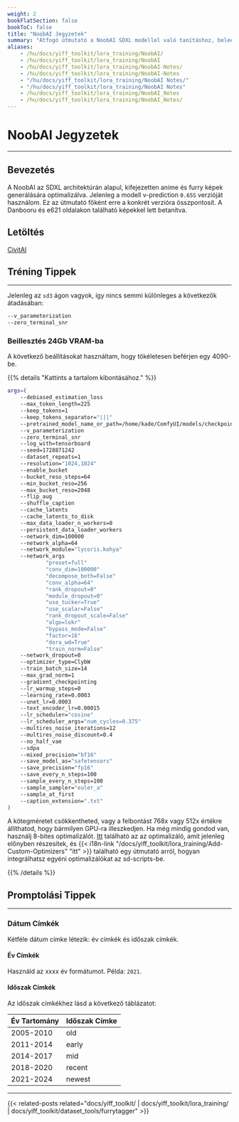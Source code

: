 ```yaml
---
weight: 2
bookFlatSection: false
bookToC: false
title: "NoobAI Jegyzetek"
summary: "Átfogó útmutató a NoobAI SDXL modellel való tanításhoz, beleértve az optimális VRAM beállításokat, tanítási paramétereket és címkézési technikákat időszak-specifikus címkékkel."
aliases:
    - /hu/docs/yiff_toolkit/lora_training/NoobAI/
    - /hu/docs/yiff_toolkit/lora_training/NoobAI
    - /hu/docs/yiff_toolkit/lora_training/NoobAI-Notes/
    - /hu/docs/yiff_toolkit/lora_training/NoobAI-Notes
    - "/hu/docs/yiff_toolkit/lora_training/NoobAI Notes/"
    - "/hu/docs/yiff_toolkit/lora_training/NoobAI Notes"
    - /hu/docs/yiff_toolkit/lora_training/NoobAI_Notes
    - /hu/docs/yiff_toolkit/lora_training/NoobAI_Notes/
---
```


<!--markdownlint-disable MD025 -->

# NoobAI Jegyzetek

---

## Bevezetés

A NoobAI az SDXL architektúrán alapul, kifejezetten anime és furry képek generálására optimalizálva. Jelenleg a modell v-prediction `0.65S` verzióját használom. Ez az útmutató főként erre a konkrét verzióra összpontosít. A Danbooru és e621 oldalakon található képekkel lett betanítva.

## Letöltés

[CivitAI](https://civitai.com/models/833294?modelVersionId=1093948)

## Tréning Tippek

---

Jelenleg az `sd3` ágon vagyok, így nincs semmi különleges a következők átadásában:

```bash
--v_parameterization
--zero_terminal_snr
```

### Beillesztés 24Gb VRAM-ba

A következő beállításokat használtam, hogy tökéletesen beférjen egy 4090-be.

{{% details "Kattints a tartalom kibontásához."  %}}

```bash
args=(
    --debiased_estimation_loss
    --max_token_length=225
    --keep_tokens=1
    --keep_tokens_separator="|||"
    --pretrained_model_name_or_path=/home/kade/ComfyUI/models/checkpoints/noobaiXLVpredv06.safetensors
    --v_parameterization
    --zero_terminal_snr
    --log_with=tensorboard
    --seed=1728871242
    --dataset_repeats=1
    --resolution="1024,1024"
    --enable_bucket
    --bucket_reso_steps=64
    --min_bucket_reso=256
    --max_bucket_reso=2048
    --flip_aug
    --shuffle_caption
    --cache_latents
    --cache_latents_to_disk
    --max_data_loader_n_workers=8
    --persistent_data_loader_workers
    --network_dim=100000
    --network_alpha=64
    --network_module="lycoris.kohya"
    --network_args
            "preset=full"
            "conv_dim=100000"
            "decompose_both=False"
            "conv_alpha=64"
            "rank_dropout=0"
            "module_dropout=0"
            "use_tucker=True"
            "use_scalar=False"
            "rank_dropout_scale=False"
            "algo=lokr"
            "bypass_mode=False"
            "factor=16"
            "dora_wd=True"
            "train_norm=False"
    --network_dropout=0
    --optimizer_type=ClybW
    --train_batch_size=14
    --max_grad_norm=1
    --gradient_checkpointing
    --lr_warmup_steps=0
    --learning_rate=0.0003
    --unet_lr=0.0003
    --text_encoder_lr=0.00015
    --lr_scheduler="cosine"
    --lr_scheduler_args="num_cycles=0.375"
    --multires_noise_iterations=12
    --multires_noise_discount=0.4
    --no_half_vae
    --sdpa
    --mixed_precision="bf16"
    --save_model_as="safetensors"
    --save_precision="fp16"
    --save_every_n_steps=100
    --sample_every_n_steps=100
    --sample_sampler="euler_a"
    --sample_at_first
    --caption_extension=".txt"
)
```

A kötegméretet csökkentheted, vagy a felbontást 768x vagy 512x értékre állíthatod, hogy bármilyen GPU-ra illeszkedjen. Ha még mindig gondod van, használj 8-bites optimalizálót. [Itt](https://github.com/ka-de/sd-scripts/blob/dev/library/optimizers/clybius.py) található az az optimalizáló, amit jelenleg előnyben részesítek, és {{< i18n-link "/docs/yiff_toolkit/lora_training/Add-Custom-Optimizers" "itt" >}} található egy útmutató arról, hogyan integrálhatsz egyéni optimalizálókat az sd-scripts-be.

{{% /details %}}

<!--

### Apróságok

{{% details "Kattints a tartalom kibontásához." %}}

Ennek a figyelmeztetésnek csak egy információs üzenetnek kellene lennie:

```diff
diff --git a/library/sd3_train_utils.py b/library/sd3_train_utils.py
index 38f3c25..c9951a1 100644
--- a/library/sd3_train_utils.py
+++ b/library/sd3_train_utils.py
@@ -290,7 +290,7 @@ def add_sd3_training_arguments(parser: argparse.ArgumentParser):
 def verify_sdxl_training_args(args: argparse.Namespace, supportTextEncoderCaching: bool = True):
     assert not args.v2, "v2 cannot be enabled in SDXL training / SDXL学習ではv2を有効にすることはできません"
     if args.v_parameterization:
-        logger.warning("v_parameterization will be unexpected / SDXL学習ではv_parameterizationは想定外の動作になります")
+        logger.info("v_parameterization is enabled / v_parameterizationが有効になりました")

     if args.clip_skip is not None:
         logger.warning("clip_skip will be unexpected / SDXL学習ではclip_skipは動作しません")
diff --git a/library/sdxl_train_util.py b/library/sdxl_train_util.py
index dc3887c..dc883aa 100644
--- a/library/sdxl_train_util.py
+++ b/library/sdxl_train_util.py
@@ -345,7 +345,7 @@ def add_sdxl_training_arguments(parser: argparse.ArgumentParser, support_text_en
 def verify_sdxl_training_args(args: argparse.Namespace, supportTextEncoderCaching: bool = True):
     assert not args.v2, "v2 cannot be enabled in SDXL training / SDXL学習ではv2を有効にすることはできません"
     if args.v_parameterization:
-        logger.warning("v_parameterization will be unexpected / SDXL学習ではv_parameterizationは想定外の動作になります")
+        logger.info("v_parameterization is enabled / v_parameterizationが有効になりました")

     if args.clip_skip is not None:
         logger.warning("clip_skip will be unexpected / SDXL学習ではclip_skipは動作しません")
```

A kutatási cikkre mutató link helyett, amit már mindannyian olvastunk, ezt az információt is kinyomtathatod:

```diff
diff --git a/library/custom_train_functions.py b/library/custom_train_functions.py
index faf4430..818056c 100644
--- a/library/custom_train_functions.py
+++ b/library/custom_train_functions.py
@@ -27,7 +27,7 @@ def prepare_scheduler_for_custom_training(noise_scheduler, device):

 def fix_noise_scheduler_betas_for_zero_terminal_snr(noise_scheduler):
     # fix beta: zero terminal SNR
-    logger.info(f"fix noise scheduler betas: https://arxiv.org/abs/2305.08891")
+    logger.info(f"zero terminal SNR enabled. / ゼロ終端SNR有効化")

     def enforce_zero_terminal_snr(betas):
```

Végül, fogalmam sincs, miért van itt egy új sor:

```diff
diff --git a/library/train_util.py b/library/train_util.py
index 1aca021..4afcfc3 100644
--- a/library/train_util.py
+++ b/library/train_util.py
@@ -6078,7 +6078,6 @@ def sample_images_common(
             if steps % args.sample_every_n_steps != 0 or epoch is not None:  # steps is not divisible or end of epoch
                 return

-    logger.info("")
     logger.info(f"generating sample images at step / サンプル画像生成 ステップ: {steps}")
     if not os.path.isfile(args.sample_prompts):
         logger.error(f"No prompt file / プロンプトファイルがありません: {args.sample_prompts}")
```

{{% /details %}}
-->

## Promptolási Tippek

---

### Dátum Címkék

Kétféle dátum címke létezik: év címkék és időszak címkék.

#### Év Címkék

Használd az xxxx év formátumot. Példa: `2021`.

#### Időszak Címkék

Az időszak címkékhez lásd a következő táblázatot:

| **Év Tartomány** | **Időszak Címke** |
|:------------|:-------------|
| 2005-2010  | old         |
| 2011-2014  | early       |
| 2014-2017  | mid         |
| 2018-2020  | recent      |
| 2021-2024  | newest      |

---

<!--
HUGO_SEARCH_EXCLUDE_START
-->
{{< related-posts related="docs/yiff_toolkit/ | docs/yiff_toolkit/lora_training/ | docs/yiff_toolkit/dataset_tools/furrytagger" >}}
<!--
HUGO_SEARCH_EXCLUDE_END
-->
